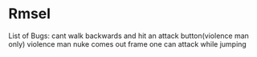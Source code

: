# Rmsel
List of Bugs:
cant walk backwards and hit an attack button(violence man only)
violence man nuke comes out frame one
can attack while jumping
